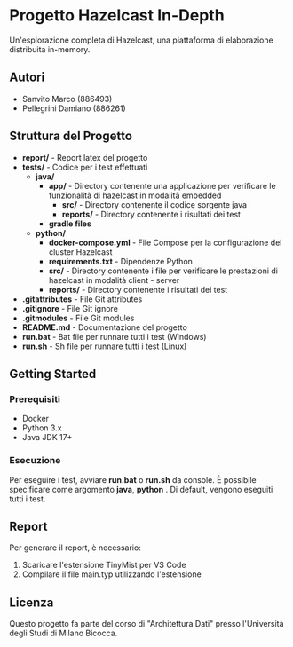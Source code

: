 # Progetto Hazelcast In-Depth

Un'esplorazione completa di Hazelcast, una piattaforma di elaborazione distribuita in-memory.

## Autori
- Sanvito Marco (886493)
- Pellegrini Damiano (886261)

## Struttura del Progetto

- **report/** - Report latex del progetto
- **tests/** - Codice per i test effettuati
  - **java/**
    - **app/** - Directory contenente una applicazione per verificare le funzionalità di hazelcast in modalità embedded
      - **src/** - Directory contenente il codice sorgente java
      - **reports/** - Directory contenente i risultati dei test
    - **gradle files**
  - **python/**
    - **docker-compose.yml** - File Compose per la configurazione del cluster Hazelcast
    - **requirements.txt** - Dipendenze Python
    - **src/** - Directory contenente i file per verificare le prestazioni di hazelcast in modalità client - server
    - **reports/** - Directory contenente i risultati dei test
- **.gitattributes** - File Git attributes
- **.gitignore** - File Git ignore
- **.gitmodules** - File Git modules
- **README.md** - Documentazione del progetto
- **run.bat** - Bat file per runnare tutti i test (Windows)
- **run.sh** - Sh file per runnare tutti i test (Linux)


## Getting Started

### Prerequisiti

- Docker 
- Python 3.x
- Java JDK 17+

### Esecuzione

Per eseguire i test, avviare __run.bat__ o __run.sh__ da console. È possibile specificare come argomento __java__, __python__ . Di default, vengono eseguiti tutti i test.

## Report

Per generare il report, è necessario:

1. Scaricare l'estensione TinyMist per VS Code
2. Compilare il file main.typ utilizzando l'estensione

## Licenza

Questo progetto fa parte del corso di "Architettura Dati" presso l'Università degli Studi di Milano Bicocca.